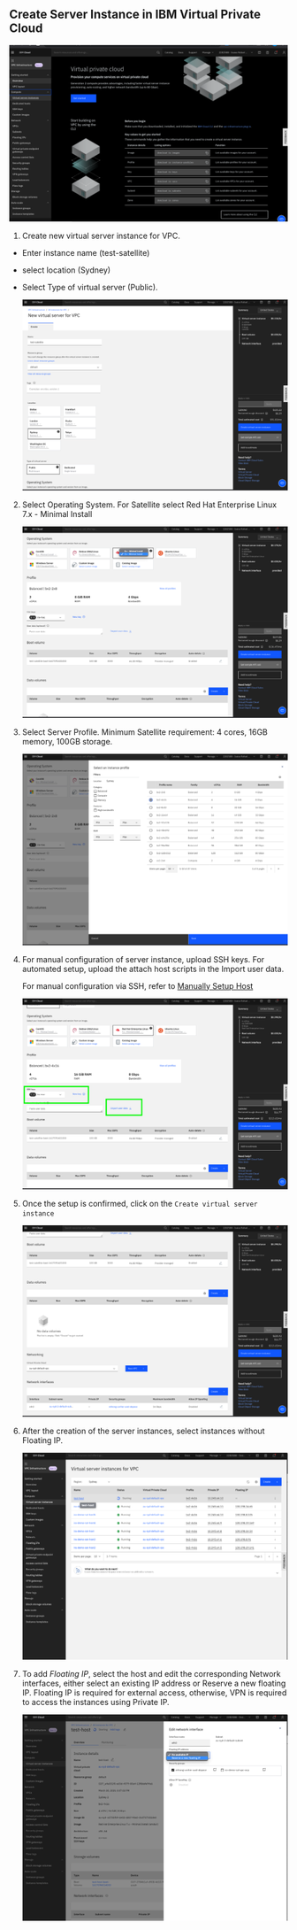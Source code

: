 ## Create Server Instance in IBM Virtual Private Cloud

![vpc-overview](./images/vpc-overview.png)

1. Create new virtual server instance for VPC.

* Enter instance name (test-satellite)
* select location (Sydney)
* Select Type of virtual server (Public).

    ![vpc-create-1](./images/vpc-create-1.png)

2. Select Operating System. For Satellite select Red Hat Enterprise Linux 7.x - Minimal Install

    ![vpc-create-os](./images/vpc-create-os.png)

3. Select Server Profile. Minimum Satellite requirement: 4 cores, 16GB memory, 100GB storage.

    ![vpc-create-profile](./images/vpc-create-profile.png)

4. For manual configuration of server instance, upload SSH keys.  For automated setup, upload the attach host scripts in the Import user data.

    For manual configuration via SSH, refer to [Manually Setup Host](manual-host-setup.md)

    ![vpc-create-sshkeys](./images/vpc-create-sshkeys.png)

5. Once the setup is confirmed, click on the `Create virtual server instance`

    ![vpc-create-intance](./images/vpc-create-intance.png)

6. After the creation of the server instances, select instances without Floating IP.

    ![vpc-created-new](./images/vpc-created-new.png)

7. To add *Floating IP*, select the host and edit the corresponding Network interfaces, either select an existing IP address or Reserve a new floating IP.  Floating IP is required for external access, otherwise, VPN is required to access the instances using Private IP.

    ![vpc-create-floating-ip](./images/vpc-create-floating-ip.png)

